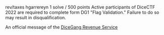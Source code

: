 rev/taxes
hgarrereyn
1 solve / 500 points
Active participants of DiceCTF 2022 are required to complete form DG1 "Flag Validation." Failure to do so may result in disqualification.

An official message of the [DiceGang Revenue Service](https://drs.mc.ax/)

